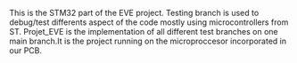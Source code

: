 This is the STM32 part of the EVE project.
Testing branch is used to debug/test differents aspect of the code mostly using microcontrollers from ST.
Projet_EVE is the implementation of all different test branches on one main branch.It is the project running on the microproccesor incorporated in our PCB.
